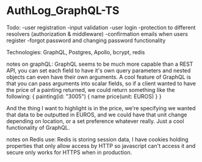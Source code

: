 # AuthLog_GraphQL-TS

Todo:
-user registration
-input validation
-user login
-protection to different resolvers (authorization & middleware)
-confirmation emails when users register
-forgot password and changing password functionality


Technologies: GraphQL, Postgres, Apollo, bcrypt, redis























notes on graphQL:
GraphQL seems to be much more capable than a REST API, you can set each field to have it's own query parameters and nested objects can even have their own arguments.
A cool feature of GraphQL is that you can pass arguments into scalar fields, so if a client wanted to have the price of a painting returned, we could return something like the following:
{
	painting(id: "3005") {
		name
		price(unit: EUROS)
	}
}

And the thing I want to highlight is in the price, we're specifying we wanted that data to be outputted in EUROS, and we could have that unit change depending on location, or a set preference whatever really. Just a cool functionality of GraphQL.


notes on Redis use:
Redis is storing session data, I have cookies holding properties that only allow access by HTTP so javascript can't access it and secure only works for HTTPS when in production.